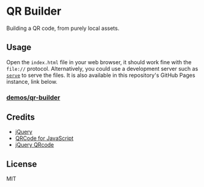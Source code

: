 # QR Builder

Building a QR code, from purely local assets.

## Usage

Open the `index.html` file in your web browser, it should work fine with the `file://` protocol. Alternatively, you could use a development server such as [`serve`](http://npm.im/serve) to serve the files. It is also available in this repository's GitHub Pages instance, link below.

### [demos/qr-builder](https://edm00se.codes/demos/qr-builder/)

## Credits

- [jQuery](https://jquery.com/)
- [QRCode for JavaScript](https://github.com/kazuhikoarase/qrcode-generator/blob/master/js/qrcode.js)
- [jQuery QRcode](https://github.com/jeromeetienne/jquery-qrcode/blob/master/src/jquery.qrcode.js)

## License

MIT